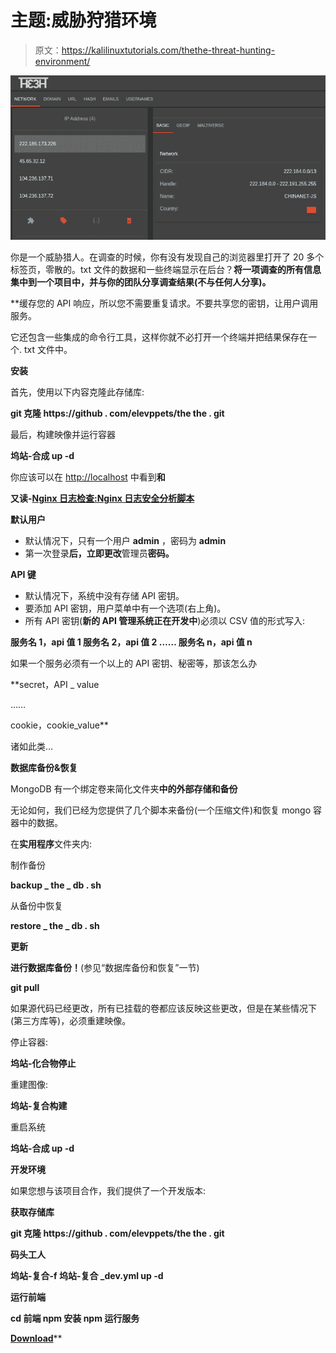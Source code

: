 # 主题:威胁狩猎环境

> 原文：<https://kalilinuxtutorials.com/thethe-threat-hunting-environment/>

[![theTHE : The Threat Hunting Environment](img/1fdfd2afa98d021ac831bd23482fd958.png "theTHE : The Threat Hunting Environment")](https://1.bp.blogspot.com/-qzm88ooOOEc/Xfit90qmpsI/AAAAAAAAEAg/SIvm2NwyuTEN5E5LRSgdo_eBRscrVDRGwCLcBGAsYHQ/s1600/TheTHE%25281%2529.png)

你是一个威胁猎人。在调查的时候，你有没有发现自己的浏览器里打开了 20 多个标签页，零散的。txt 文件的数据和一些终端显示在后台？**将一项调查的所有信息集中到一个项目中，并与你的团队分享调查结果(不与任何人分享)。**

 **缓存您的 API 响应，所以您不需要重复请求。不要共享您的密钥，让用户调用服务。

它还包含一些集成的命令行工具，这样你就不必打开一个终端并把结果保存在一个. txt 文件中。

**安装**

首先，使用以下内容克隆此存储库:

**git 克隆 https://github . com/elevppets/the the . git**

最后，构建映像并运行容器

**坞站-合成 up -d**

你应该可以在 [http://localhost](http://localhost) 中看到**和**

**又读-[Nginx 日志检查:Nginx 日志安全分析脚本](https://kalilinuxtutorials.com/nginx-log-check/)**

**默认用户**

*   默认情况下，只有一个用户 **admin** ，密码为 **admin**
*   第一次登录**后，立即更改**管理员**密码。**

**API 键**

*   默认情况下，系统中没有存储 API 密钥。
*   要添加 API 密钥，用户菜单中有一个选项(右上角)。
*   所有 API 密钥(**新的 API 管理系统正在开发中**)必须以 CSV 值的形式写入:

**服务名 1，api 值 1
服务名 2，api 值 2
……
服务名 n，api 值 n**

如果一个服务必须有一个以上的 API 密钥、秘密等，那该怎么办

**secret，API _ value

……

cookie，cookie_value**

诸如此类…

**数据库备份&恢复**

MongoDB 有一个绑定卷来简化文件夹**中的外部存储和备份**

无论如何，我们已经为您提供了几个脚本来备份(一个压缩文件)和恢复 mongo 容器中的数据。

在**实用程序**文件夹内:

制作备份

**backup _ the _ db . sh<MongoDB _ container _ name>**

从备份中恢复

**restore _ the _ db . sh<MongoDB _ container _ name>**

**更新**

**进行数据库备份！**(参见“数据库备份和恢复”一节)

**git pull**

如果源代码已经更改，所有已挂载的卷都应该反映这些更改，但是在某些情况下(第三方库等)，必须重建映像。

停止容器:

**坞站-化合物停止**

重建图像:

**坞站-复合构建**

重启系统

**坞站-合成 up -d**

**开发环境**

如果您想与该项目合作，我们提供了一个开发版本:

**获取存储库**

**git 克隆 https://github . com/elevppets/the the . git**

**码头工人**

**坞站-复合-f 坞站-复合 _dev.yml up -d**

**运行前端**

**cd 前端
npm 安装
npm 运行服务**

[**Download**](https://github.com/ElevenPaths/thethe)**